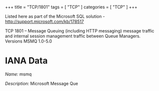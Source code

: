 +++
title = "TCP/1801"
tags = [ "TCP" ]
categories = [ "TCP" ]
+++

Listed here as part of the Microsoft SQL solution - http://support.microsoft.com/kb/178517

TCP 1801 – Message Queuing (including HTTP messaging) message traffic and internal session management traffic between Queue Managers. Versions MSMQ 1.0-5.0

# IANA Data

_Name:_ msmq

_Description:_ Microsoft Message Que

